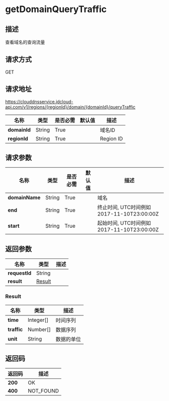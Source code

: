 # getDomainQueryTraffic


## 描述
查看域名的查询流量

## 请求方式
GET

## 请求地址
https://clouddnsservice.jdcloud-api.com/v1/regions/{regionId}/domain/{domainId}/queryTraffic

|名称|类型|是否必需|默认值|描述|
|---|---|---|---|---|
|**domainId**|String|True||域名ID|
|**regionId**|String|True||Region ID|

## 请求参数
|名称|类型|是否必需|默认值|描述|
|---|---|---|---|---|
|**domainName**|String|True||域名|
|**end**|String|True||终止时间, UTC时间例如2017-11-10T23:00:00Z|
|**start**|String|True||起始时间, UTC时间例如2017-11-10T23:00:00Z|


## 返回参数
|名称|类型|描述|
|---|---|---|
|**requestId**|String||
|**result**|[Result](##Result)||


### <a name="Result">Result</a>
|名称|类型|描述|
|---|---|---|
|**time**|Integer[]|时间序列|
|**traffic**|Number[]|数据序列|
|**unit**|String|数据的单位|

## 返回码
|返回码|描述|
|---|---|
|**200**|OK|
|**400**|NOT_FOUND|
